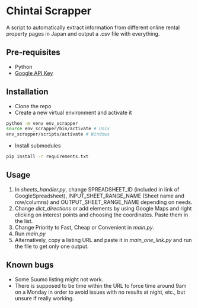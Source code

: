 # Chintai Scrapper

A script to automatically extract information from different online rental property pages in Japan and output a .csv file with everything.

## Pre-requisites

- Python
- [Google API Key](https://cloud.google.com/docs/authentication/api-keys)


## Installation

- Clone the repo
- Create a new virtual environment and activate it
```bash
python -m venv env_scrapper
source env_scrapper/bin/activate # Unix
env_scrapper/scripts/activate # Windows
```
- Install submodules
```bash
pip install -r requirements.txt
```
## Usage

1. In *sheets_handler.py*, change SPREADSHEET_ID (included in link of GoogleSpreadsheet), INPUT_SHEET_RANGE_NAME (Sheet name and row/columns) and OUTPUT_SHEET_RANGE_NAME depending on needs.
2. Change *dict_directions* or add elements by using Google Maps and right clicking on interest points and choosing the coordinates. Paste them in the list.
3. Change Priority to Fast, Cheap or Convenient in *main.py*.
4. Run *main.py*
5. Alternatively, copy a listing URL and paste it in *main_one_link.py* and run the file to get only one output.

## Known bugs

- Some Suumo listing might not work.
- There is supposed to be time within the URL to force time around 9am on a Monday in order to avoid issues with no results at night, etc., but unsure if really working.

